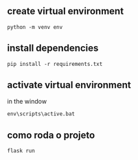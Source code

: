 ## create virtual environment
````
python -m venv env
````

## install dependencies
````
pip install -r requirements.txt
````

## activate virtual environment
in the window
````
env\scripts\active.bat
````

## como roda o projeto
````
flask run
````